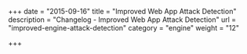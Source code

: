 +++
date = "2015-09-16"
title = "Improved Web App Attack Detection"
description = "Changelog - Improved Web App Attack Detection"
url = "improved-engine-attack-detection"
category = "engine"
weight = "12"

+++